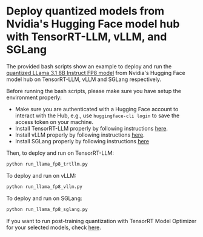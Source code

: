# Deploy quantized models from Nvidia's Hugging Face model hub with TensorRT-LLM, vLLM, and SGLang

The provided bash scripts show an example to deploy and run the [quantized LLama 3.1 8B Instruct FP8 model](https://huggingface.co/nvidia/Llama-3.1-8B-Instruct-FP8) from Nvidia's Hugging Face model hub on TensorRT-LLM, vLLM and SGLang respectively.

Before running the bash scripts, please make sure you have setup the environment properly:

- Make sure you are authenticated with a Hugging Face account to interact with the Hub, e.g., use `huggingface-cli login` to save the access token on your machine.
- Install TensorRT-LLM properly by following instructions [here](https://nvidia.github.io/TensorRT-LLM/installation/linux.html).
- Install vLLM properly by following instructions [here](https://docs.vllm.ai/en/latest/getting_started/installation.html#install-released-versions).
- Install SGLang properly by following instructions [here](https://docs.sglang.ai/start/install.html)

Then, to deploy and run on TensorRT-LLM:

```sh
python run_llama_fp8_trtllm.py
```

To deploy and run on vLLM:

```sh
python run_llama_fp8_vllm.py
```

To deploy and run on SGLang:

```sh
python run_llama_fp8_sglang.py
```

If you want to run post-training quantization with TensorRT Model Optimizer for your selected models, check [here](../llm_ptq/README.md).
